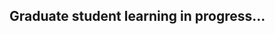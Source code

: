 ## Graduate student learning in progress...

<!--
**fjcarbajal/fjcarbajal** is a ✨ _special_ ✨ repository because its `README.md` (this file) appears on your GitHub profile.

Here are some ideas to get you started:

- 📫 How to reach me:
-->
